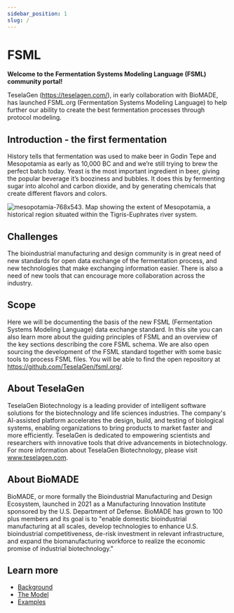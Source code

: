 ```yaml
---
sidebar_position: 1
slug: /
---
```


# FSML

**Welcome to the Fermentation Systems Modeling Language (FSML) community portal!**

TeselaGen (https://teselagen.com/), in early collaboration with BioMADE, has launched FSML.org (Fermentation Systems Modeling Language) to help further our ability to create the best fermentation processes through protocol modeling.

## Introduction - the first fermentation

History tells that fermentation was used to make beer in Godin Tepe and Mesopotamia as early as 10,000 BC and and we’re still trying to brew the perfect batch today.  Yeast is the most important ingredient in beer, giving the popular beverage it’s booziness and bubbles. It does this by fermenting sugar into alcohol and carbon dioxide, and by generating chemicals that create different flavors and colors.

![mesopotamia-768x543](https://user-images.githubusercontent.com/144330/190490192-ea442716-d775-4166-9069-b50e0c62489f.png).
Map showing the extent of Mesopotamia, a historical region situated within the Tigris-Euphrates river system.

## Challenges
The bioindustrial manufacturing and design community is in great need of new standards for open data exchange of the fermentation process, and new technologies that make exchanging information easier. There is also a need of new tools that can encourage more collaboration across the industry.

## Scope
Here we will be documenting the basis of the new FSML (Fermentation Systems Modeling Language) data exchange standard. In this site you can also learn more about the guiding principles of FSML and an overview of the key sections describing the core FSML schema. We are also open sourcing the development of the FSML standard together with some basic tools to process FSML files. You will be able to find the open repository at https://github.com/TeselaGen/fsml.org/.         
        
## About TeselaGen     
       
TeselaGen Biotechnology is a leading provider of intelligent software solutions for the biotechnology and life sciences industries. The company's AI-assisted platform accelerates the design, build, and testing of biological systems, enabling organizations to bring products to market faster and more efficiently. TeselaGen is dedicated to empowering scientists and researchers with innovative tools that drive advancements in biotechnology. For more information about TeselaGen Biotechnology, please visit www.teselagen.com.      
       
## About BioMADE      
     
BioMADE, or more formally the Bioindustrial Manufacturing and Design Ecosystem, launched in 2021 as a Manufacturing Innovation Institute sponsored by the U.S. Department of Defense. BioMADE has grown to 100 plus members and its goal is to "enable domestic bioindustrial manufacturing at all scales, develop technologies to enhance U.S. bioindustrial competitiveness, de-risk investment in relevant infrastructure, and expand the biomanufacturing workforce to realize the economic promise of industrial biotechnology."
         
## Learn more         

- [Background](/background)
- [The Model](/model)
- [Examples](/examples/)
